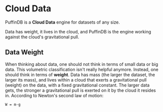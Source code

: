 # Cloud Data

PuffinDB is a **Cloud Data** engine for datasets of any size.

Data has weight, it lives in the cloud, and PuffinDB is the engine working against the cloud's gravitational pull.

## Data Weight
When thinking about data, one should not think in terms of small data or big data. This volumetric classification isn't really helpful anymore. Instead, one should think in terms of **weight**. Data has mass (the larger the dataset, the larger its mass), and lives within a cloud that exerts a gravitational pull (weight) on the data, with a fixed gravitational constant. The larger data gets, the stronger a gravitational pull is exerted on it by the cloud it resides in. According to Newton's second law of motion:

```
W = m·g
```
